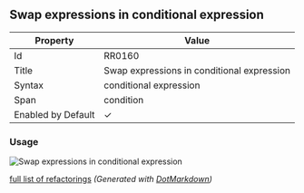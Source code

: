 ## Swap expressions in conditional expression

| Property           | Value                                      |
| ------------------ | ------------------------------------------ |
| Id                 | RR0160                                     |
| Title              | Swap expressions in conditional expression |
| Syntax             | conditional expression                     |
| Span               | condition                                  |
| Enabled by Default | &#x2713;                                   |

### Usage

![Swap expressions in conditional expression](../../images/refactorings/SwapExpressionsInConditionalExpression.png)

[full list of refactorings](Refactorings.md)
*\(Generated with [DotMarkdown](http://github.com/JosefPihrt/DotMarkdown)\)*